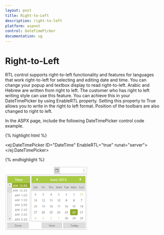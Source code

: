 ```yaml
---
layout: post
title: Right-to-Left
description: right-to-left
platform: aspnet
control: DateTimePicker
documentation: ug
---
```


# Right-to-Left

RTL control supports right-to-left functionality and features for languages that work right-to-left for selecting and editing date and time. You can change your popup and textbox display to read right-to-left. Arabic and Hebrew are written from right to left. The customer who has right to left writing style can use this feature. You can achieve this in your DateTimePicker by using EnableRTL property. Setting this property to True allows you to write in the right to left format. Position of the toolbars are also changed to right to left.

In the ASPX page, include the following DateTimePicker control code example.

{% highlight html %}



<ej:DateTimePicker ID="DateTime" EnableRTL="true" runat="server"> </ej:DateTimePicker>





{% endhighlight %}



![](Right-to-Left_images/Right-to-Left_img1.png) 



